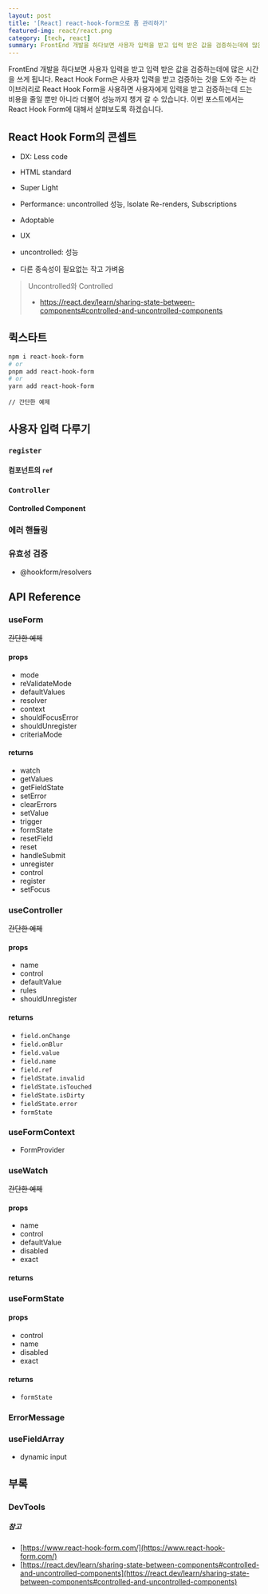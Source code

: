 ```yaml
---
layout: post
title: '[React] react-hook-form으로 폼 관리하기'
featured-img: react/react.png
category: [tech, react]
summary: FrontEnd 개발을 하다보면 사용자 입력을 받고 입력 받은 값을 검증하는데에 많은 시간을 쓰게 됩니다. React Hook Form은 사용자 입력을 받고 검증하는 것을 도와 주는 라이브러리로 React Hook Form을 사용하면 사용자에게 입력을 받고 검증하는데 드는 비용을 줄일 뿐만 아니라 더불어 성능까지 챙겨 갈 수 있습니다.
---
```


FrontEnd 개발을 하다보면 사용자 입력을 받고 입력 받은 값을 검증하는데에 많은 시간을 쓰게 됩니다. React Hook Form은 사용자 입력을 받고 검증하는 것을 도와 주는 라이브러리로 React Hook Form을 사용하면 사용자에게 입력을 받고 검증하는데 드는 비용을 줄일 뿐만 아니라 더불어 성능까지 챙겨 갈 수 있습니다. 이번 포스트에서는 React Hook Form에 대해서 살펴보도록 하겠습니다.

## React Hook Form의 콘셉트
- DX: Less code
- HTML standard
- Super Light
- Performance: uncontrolled 성능, Isolate Re-renders, Subscriptions
- Adoptable
- UX

- uncontrolled: 성능
- 다른 종속성이 필요없는 작고 가벼움

> Uncontrolled와 Controlled
>
> - https://react.dev/learn/sharing-state-between-components#controlled-and-uncontrolled-components

## 퀵스타트

```bash
npm i react-hook-form
# or
pnpm add react-hook-form
# or
yarn add react-hook-form
```

```tsx
// 간단한 예제
```

## 사용자 입력 다루기

### `register`

#### 컴포넌트의 `ref`

### `Controller`

#### Controlled Component

### 에러 핸들링

### 유효성 검증
- @hookform/resolvers

## API Reference

### useForm
~~간단한 예제~~

#### props
- mode
- reValidateMode
- defaultValues
- resolver
- context
- shouldFocusError
- shouldUnregister
- criteriaMode

#### returns
- watch
- getValues
- getFieldState
- setError
- clearErrors
- setValue
- trigger
- formState
- resetField
- reset
- handleSubmit
- unregister
- control
- register
- setFocus

### useController
~~간단한 예제~~

#### props
- name
- control
- defaultValue
- rules
- shouldUnregister

#### returns
- `field.onChange`
- `field.onBlur`
- `field.value`
- `field.name`
- `field.ref`
- `fieldState.invalid`
- `fieldState.isTouched`
- `fieldState.isDirty`
- `fieldState.error`
- `formState`

### useFormContext
- FormProvider

### useWatch
~~간단한 예제~~

#### props
- name
- control
- defaultValue
- disabled
- exact

#### returns

### useFormState

#### props
- control
- name
- disabled
- exact

#### returns
- `formState`

### ErrorMessage

### useFieldArray
- dynamic input

## 부록

### DevTools

##### 참고
- [https://www.react-hook-form.com/](https://www.react-hook-form.com/)
- [https://react.dev/learn/sharing-state-between-components#controlled-and-uncontrolled-components](https://react.dev/learn/sharing-state-between-components#controlled-and-uncontrolled-components)
